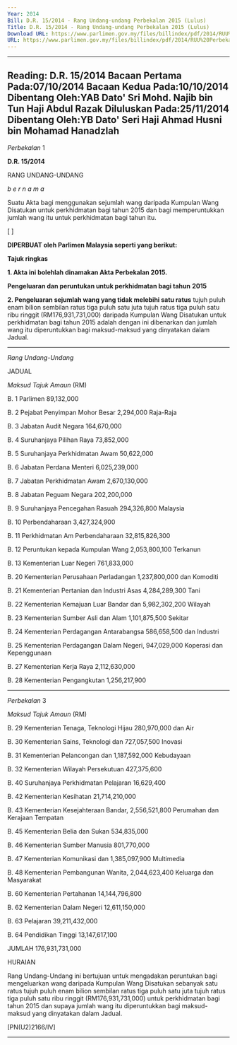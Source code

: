 ```yaml
---
Year: 2014
Bill: D.R. 15/2014 - Rang Undang-undang Perbekalan 2015 (Lulus)
Title: D.R. 15/2014 - Rang Undang-undang Perbekalan 2015 (Lulus)
Download URL: https://www.parlimen.gov.my/files/billindex/pdf/2014/RUU%20Perbekalan%202015%20BM.pdf
URL: https://www.parlimen.gov.my/files/billindex/pdf/2014/RUU%20Perbekalan%202015%20BM.pdf
---
```

---
Reading:
D.R. 15/2014
Bacaan Pertama Pada:07/10/2014
Bacaan Kedua Pada:10/10/2014
Dibentang Oleh:YAB  Dato' Sri Mohd. Najib bin Tun Haji Abdul Razak
Diluluskan Pada:25/11/2014
Dibentang Oleh:YB Dato' Seri Haji Ahmad Husni bin Mohamad Hanadzlah
---

_Perbekalan_ 1

**D.R. 15/2014**

RANG UNDANG-UNDANG

_b e r n a m a_

Suatu Akta bagi menggunakan sejumlah wang daripada Kumpulan
Wang Disatukan untuk perkhidmatan bagi tahun 2015 dan bagi
memperuntukkan jumlah wang itu untuk perkhidmatan bagi tahun
itu.

[ ]

**DIPERBUAT oleh Parlimen Malaysia seperti yang berikut:**

**Tajuk ringkas**

**1. Akta ini bolehlah dinamakan Akta Perbekalan 2015.**

**Pengeluaran dan peruntukan untuk perkhidmatan bagi tahun**
**2015**

**2. Pengeluaran sejumlah wang yang tidak melebihi satu ratus**
tujuh puluh enam bilion sembilan ratus tiga puluh satu juta tujuh
ratus tiga puluh satu ribu ringgit (RM176,931,731,000) daripada
Kumpulan Wang Disatukan untuk perkhidmatan bagi tahun 2015
adalah dengan ini dibenarkan dan jumlah wang itu diperuntukkan
bagi maksud-maksud yang dinyatakan dalam Jadual.


-----

_Rang Undang-Undang_

JADUAL

_Maksud_ _Tajuk_ _Amaun_
(RM)

B. 1 Parlimen 89,132,000

B. 2 Pejabat Penyimpan Mohor Besar 2,294,000
Raja-Raja

B. 3 Jabatan Audit Negara 164,670,000

B. 4 Suruhanjaya Pilihan Raya 73,852,000

B. 5 Suruhanjaya Perkhidmatan Awam 50,622,000

B. 6 Jabatan Perdana Menteri 6,025,239,000

B. 7 Jabatan Perkhidmatan Awam 2,670,130,000

B. 8 Jabatan Peguam Negara 202,200,000

B. 9 Suruhanjaya Pencegahan Rasuah 294,326,800
Malaysia

B. 10 Perbendaharaan 3,427,324,900

B. 11 Perkhidmatan Am Perbendaharaan 32,815,826,300

B. 12 Peruntukan kepada Kumpulan Wang 2,053,800,100
Terkanun

B. 13 Kementerian Luar Negeri 761,833,000

B. 20 Kementerian Perusahaan Perladangan 1,237,800,000
dan Komoditi

B. 21 Kementerian Pertanian dan Industri Asas 4,284,289,300
Tani

B. 22 Kementerian Kemajuan Luar Bandar dan 5,982,302,200
Wilayah

B. 23 Kementerian Sumber Asli dan Alam 1,101,875,500
Sekitar

B. 24 Kementerian Perdagangan Antarabangsa 586,658,500
dan Industri

B. 25 Kementerian Perdagangan Dalam Negeri, 947,029,000
Koperasi dan Kepenggunaan

B. 27 Kementerian Kerja Raya 2,112,630,000

B. 28 Kementerian Pengangkutan 1,256,217,900


-----

_Perbekalan_ 3

_Maksud_ _Tajuk_ _Amaun_
(RM)

B. 29 Kementerian Tenaga, Teknologi Hijau 280,970,000
dan Air

B. 30 Kementerian Sains, Teknologi dan 727,057,500
Inovasi

B. 31 Kementerian Pelancongan dan 1,187,592,000
Kebudayaan

B. 32 Kementerian Wilayah Persekutuan 427,375,600

B. 40 Suruhanjaya Perkhidmatan Pelajaran 16,629,400

B. 42 Kementerian Kesihatan 21,714,210,000

B. 43 Kementerian Kesejahteraan Bandar, 2,556,521,800
Perumahan dan Kerajaan Tempatan

B. 45 Kementerian Belia dan Sukan 534,835,000

B. 46 Kementerian Sumber Manusia 801,770,000

B. 47 Kementerian Komunikasi dan 1,385,097,900
Multimedia

B. 48 Kementerian Pembangunan Wanita, 2,044,623,400
Keluarga dan Masyarakat

B. 60 Kementerian Pertahanan 14,144,796,800

B. 62 Kementerian Dalam Negeri 12,611,150,000

B. 63 Pelajaran 39,211,432,000

B. 64 Pendidikan Tinggi 13,147,617,100

JUMLAH 176,931,731,000

HURAIAN

Rang Undang-Undang ini bertujuan untuk mengadakan peruntukan bagi
mengeluarkan wang daripada Kumpulan Wang Disatukan sebanyak satu ratus
tujuh puluh enam bilion sembilan ratus tiga puluh satu juta tujuh ratus tiga
puluh satu ribu ringgit (RM176,931,731,000) untuk perkhidmatan bagi tahun
2015 dan supaya jumlah wang itu diperuntukkan bagi maksud-maksud yang
dinyatakan dalam Jadual.

[PN(U2)2166/IV]


-----

